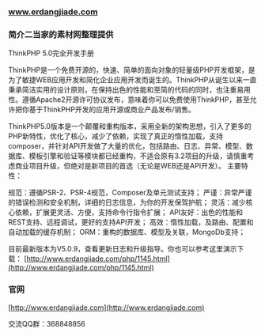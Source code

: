 ### www.erdangjiade.com


### 简介二当家的素材网整理提供

ThinkPHP 5.0完全开发手册

ThinkPHP是一个免费开源的，快速、简单的面向对象的轻量级PHP开发框架，是为了敏捷WEB应用开发和简化企业应用开发而诞生的。ThinkPHP从诞生以来一直秉承简洁实用的设计原则，在保持出色的性能和至简的代码的同时，也注重易用性。遵循Apache2开源许可协议发布，意味着你可以免费使用ThinkPHP，甚至允许把你基于ThinkPHP开发的应用开源或商业产品发布/销售。

ThinkPHP5.0版本是一个颠覆和重构版本，采用全新的架构思想，引入了更多的PHP新特性，优化了核心，减少了依赖，实现了真正的惰性加载，支持composer，并针对API开发做了大量的优化，包括路由、日志、异常、模型、数据库、模板引擎和验证等模块都已经重构，不适合原有3.2项目的升级，请慎重考虑商业项目升级，但绝对是新项目的首选（无论是WEB还是API开发）。
主要特性：

规范：遵循PSR-2、PSR-4规范，Composer及单元测试支持；
严谨：异常严谨的错误检测和安全机制，详细的日志信息，为你的开发保驾护航；
灵活：减少核心依赖，扩展更灵活、方便，支持命令行指令扩展；
API友好：出色的性能和REST支持、远程调试，更好的支持API开发；
高效：惰性加载，及路由、配置和自动加载的缓存机制；
ORM：重构的数据库、模型及关联，MongoDb支持；

目前最新版本为V5.0.9，查看更新日志和升级指导。你也可以参考这里演示下载：
[http://www.erdangjiade.com/php/1145.html](http://www.erdangjiade.com/php/1145.html)

### 官网


[http://www.erdangjiade.com](http://www.erdangjiade.com)


交流QQ群：368848856
